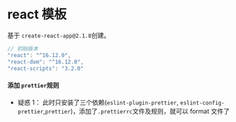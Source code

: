 # react 模板

基于 `create-react-app@2.1.8`创建。

```js
// 初始版本
"react": "^16.12.0",
"react-dom": "^16.12.0",
"react-scripts": "3.2.0"
```

#### 添加 `prettier`规则

- 疑惑 1： 此时只安装了三个依赖(`eslint-plugin-prettier`, `eslint-config-prettier`,`prettier`)，添加了`.prettierrc`文件及规则，就可以 format 文件了
